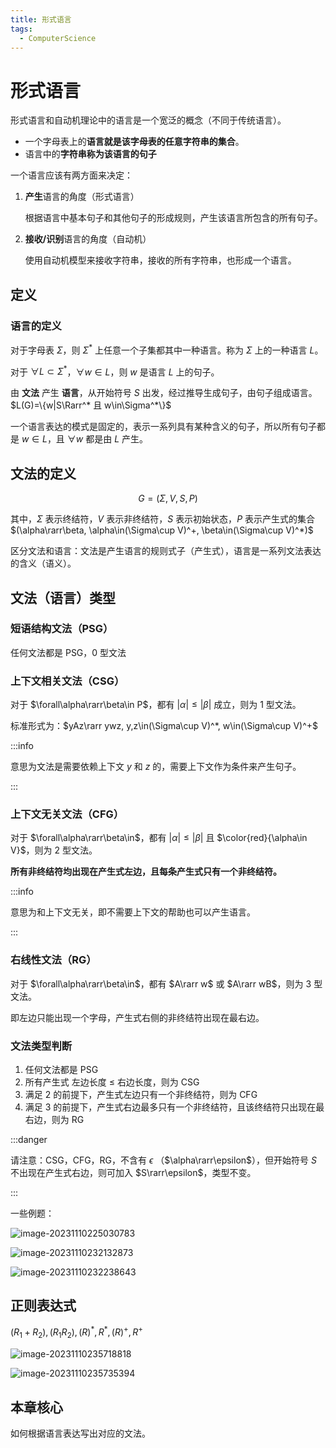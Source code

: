 ```yaml
---
title: 形式语言
tags: 
  - ComputerScience
---
```


# 形式语言

  形式语言和自动机理论中的语言是一个宽泛的概念（不同于传统语言）。

- 一个字母表上的**语言就是该字母表的任意字符串的集合**。
-  语言中的**字符串称为该语言的句子**

一个语言应该有两方面来决定：

1. **产生**语言的角度（形式语言）

   根据语言中基本句子和其他句子的形成规则，产生该语言所包含的所有句子。

2. **接收/识别**语言的角度（自动机）

     使用自动机模型来接收字符串，接收的所有字符串，也形成一个语言。

## 定义

### 语言的定义

对于字母表 $\Sigma$，则 $\Sigma^*$ 上任意一个子集都其中一种语言。称为 $\Sigma$ 上的一种语言 $L$。

对于 $\forall L\subset\Sigma^*$，$\forall w\in L$，则 $w$ 是语言 $L$ 上的句子。

由 **文法** 产生 **语言**，从开始符号 $S$ 出发，经过推导生成句子，由句子组成语言。$L(G)=\{w|S\Rarr^* 且 w\in\Sigma^*\}$

一个语言表达的模式是固定的，表示一系列具有某种含义的句子，所以所有句子都是 $w\in L$，且 $\forall w$ 都是由 $L$ 产生。

## 文法的定义

$$
G=(\Sigma, V, S, P)
$$

其中，$\Sigma$ 表示终结符，$V$ 表示非终结符，$S$ 表示初始状态，$P$ 表示产生式的集合 $(\alpha\rarr\beta, \alpha\in(\Sigma\cup V)^+, \beta\in(\Sigma\cup V)^*)$

区分文法和语言：文法是产生语言的规则式子（产生式），语言是一系列文法表达的含义（语义）。

## 文法（语言）类型

### 短语结构文法（PSG）

任何文法都是 PSG，0 型文法

### 上下文相关文法（CSG）

对于 $\forall\alpha\rarr\beta\in P$，都有 $|\alpha|\le|\beta|$ 成立，则为 1 型文法。

标准形式为：$yAz\rarr ywz, y,z\in(\Sigma\cup V)^*, w\in(\Sigma\cup V)^+$

:::info

意思为文法是需要依赖上下文 $y$ 和 $z$ 的，需要上下文作为条件来产生句子。

:::

### 上下文无关文法（CFG）

对于 $\forall\alpha\rarr\beta\in$，都有 $|\alpha|\le|\beta|$ 且 $\color{red}{\alpha\in V}$，则为 2 型文法。

**所有非终结符均出现在产生式左边，且每条产生式只有一个非终结符。**

:::info

意思为和上下文无关，即不需要上下文的帮助也可以产生语言。

:::

### 右线性文法（RG）

对于 $\forall\alpha\rarr\beta\in$，都有 $A\rarr w$ 或 $A\rarr wB$，则为 3 型文法。

即左边只能出现一个字母，产生式右侧的非终结符出现在最右边。

### 文法类型判断

1. 任何文法都是 PSG
2. 所有产生式 左边长度 $\le$ 右边长度，则为 CSG
3. 满足 2 的前提下，产生式左边只有一个非终结符，则为 CFG
4. 满足 3 的前提下，产生式右边最多只有一个非终结符，且该终结符只出现在最右边，则为 RG

:::danger

请注意：CSG，CFG，RG，不含有 $\epsilon$ （$\alpha\rarr\epsilon$），但开始符号 $S$ 不出现在产生式右边，则可加入 $S\rarr\epsilon$，类型不变。

:::

一些例题：

![image-20231110225030783](src/02.形式语言/image-20231110225030783.png)

![image-20231110232132873](src/02.形式语言/image-20231110232132873.png)

![image-20231110232238643](src/02.形式语言/image-20231110232238643.png)



## 正则表达式

$(R_1 + R_2), (R_1R_2), (R)^*, R^*, (R)^+, R^+$

![image-20231110235718818](src/02.形式语言/image-20231110235718818.png)

![image-20231110235735394](src/02.形式语言/image-20231110235735394.png)

## 本章核心

如何根据语言表达写出对应的文法。


